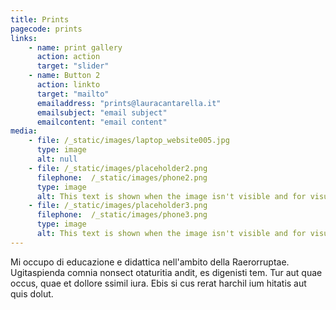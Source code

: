 ```yaml
---
title: Prints
pagecode: prints
links:
    - name: print gallery
      action: action
      target: "slider"
    - name: Button 2 
      action: linkto
      target: "mailto"
      emailaddress: "prints@lauracantarella.it"
      emailsubject: "email subject"
      emailcontent: "email content"
media: 
    - file: /_static/images/laptop_website005.jpg
      type: image
      alt: null
    - file: /_static/images/placeholder2.png
      filephone:  /_static/images/phone2.png
      type: image 
      alt: This text is shown when the image isn't visible and for visually impaired people.
    - file: /_static/images/placeholder3.png
      filephone:  /_static/images/phone3.png
      type: image
      alt: This text is shown when the image isn't visible and for visually impaired people.
---
```

Mi occupo di educazione e didattica nell'ambito della Raerorruptae. Ugitaspienda comnia nonsect otaturitia andit, es digenisti tem. Tur aut quae occus, quae et dollore ssimil iura. Ebis si cus rerat harchil ium hitatis aut quis dolut.